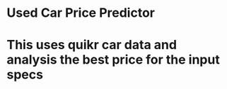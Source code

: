 <h1> Used Car Price Predictor<h1/>

This uses quikr car data and analysis the best price for the input specs
